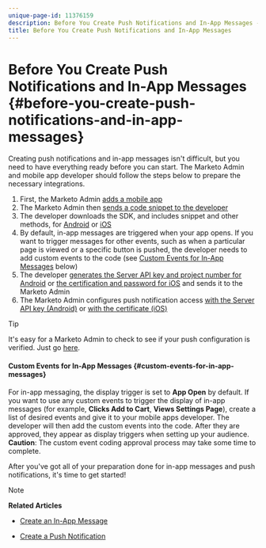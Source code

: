 ```yaml
---
unique-page-id: 11376159
description: Before You Create Push Notifications and In-App Messages - Marketo Docs - Product Documentation
title: Before You Create Push Notifications and In-App Messages
---
```


# Before You Create Push Notifications and In-App Messages {#before-you-create-push-notifications-and-in-app-messages}

Creating push notifications and in-app messages isn't difficult, but you need to have everything ready before you can start. The Marketo Admin and mobile app developer should follow the steps below to prepare the necessary integrations.

1. First, the Marketo Admin [adds a mobile app](add-a-mobile-app.md)
1. The Marketo Admin then [sends a code snippet to the developer](send-sdk-code-to-a-developer.md)
1. The developer downloads the SDK, and includes snippet and other methods, for [Android](http://developers.marketo.com/documentation/mobile/installation-instructions-on-android/) or [iOS](http://developers.marketo.com/documentation/mobile/installation-instructions-on-ios/)
1. By default, in-app messages are triggered when your app opens. If you want to trigger messages for other events, such as when a particular page is viewed or a specific button is pushed, the developer needs to add custom events to the code (see [Custom Events for In-App Messages](#CustomEvents) below)
1. The developer [generates the Server API key and project number for Android](http://developers.marketo.com/documentation/mobile/enabling-push-notifications-on-android/) or [the certification and password for iOS](http://developers.marketo.com/documentation/mobile/enabling-push-notifications-on-ios/) and sends it to the Marketo Admin
1. The Marketo Admin configures push notification access [with the Server API key (Android)](configure-mobile-app-android-push-access.md) or [with the certificate (iOS)](configure-mobile-app-ios-push-access.md)

>[!TIP]
>
>It's easy for a Marketo Admin to check to see if your push configuration is verified. Just go [here](verify-push-configuration.md).

####  Custom Events for In-App Messages {#custom-events-for-in-app-messages}

For in-app messaging, the display trigger is set to **App Open** by default. If you want to use any custom events to trigger the display of in-app messages (for example, **Clicks Add to Cart**, **Views Settings Page**), create a list of desired events and give it to your mobile apps developer. The developer will then add the custom events into the code. After they are approved, they appear as display triggers when setting up your audience. **Caution**: The custom event coding approval process may take some time to complete.

After you've got all of your preparation done for in-app messages and push notifications, it's time to get started!

>[!NOTE]
>
>**Related Articles**
>
>* [Create an In-App Message](http://docs.marketo.com/display/docs/create+an+in-app+message)
>
>* [Create a Push Notification](../../../product-docs/mobile-marketing/push-notifications/create-a-push-notification.md)
>

